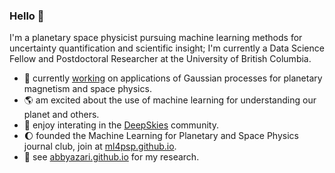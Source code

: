 ### Hello :wave: 

I'm a planetary space physicist pursuing machine learning methods for uncertainty quantification and scientific insight; I'm currently a Data Science Fellow and Postdoctoral Researcher at the University of British Columbia.

- :satellite:  currently [working](https://dsi.ubc.ca/projects/2023/gaussian-processes-advancing-understanding-planetary-magnetism-spacecraft) on applications of Gaussian processes for planetary magnetism and space physics.
- :earth_americas:  am excited about the use of machine learning for understanding our planet and others. 
- :telescope:  enjoy interating in the [DeepSkies](https://deepskieslab.com/) community. 
- :moon:  founded the Machine Learning for Planetary and Space Physics journal club, join at [ml4psp.github.io](https:://ml4psp.github.io).
- :link:  see [abbyazari.github.io](https:://abbyazari.github.io) for my research.




<!--
**abbyazari/abbyazari** is a ✨ _special_ ✨ repository because its `README.md` (this file) appears on your GitHub profile.

Here are some ideas to get you started:

- 🔭 I’m currently working on ...
- 🌱 I’m currently learning ...
- 👯 I’m looking to collaborate on ...
- 🤔 I’m looking for help with ...
- 💬 Ask me about ...
- 📫 How to reach me: ...
- 😄 Pronouns: ...
- ⚡ Fun fact: ...
-->
